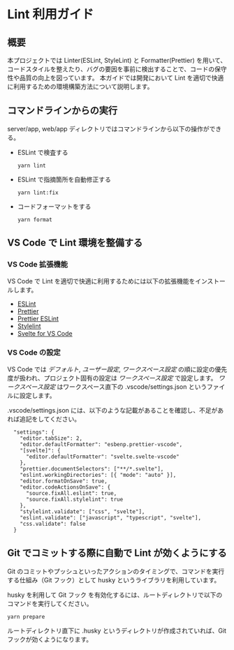 # Lint 利用ガイド

## 概要

本プロジェクトでは Linter(ESLint, StyleLint) と Formatter(Prettier) を用いて、コードスタイルを整えたり、バグの要因を事前に検出することで、コードの保守性や品質の向上を図っています。
本ガイドでは開発において Lint を適切で快適に利用するための環境構築方法について説明します。

## コマンドラインからの実行

server/app, web/app ディレクトリではコマンドラインから以下の操作ができる。

- ESLint で検査する

  ```
  yarn lint
  ```

- ESLint で指摘箇所を自動修正する

  ```
  yarn lint:fix
  ```

- コードフォーマットをする

  ```
  yarn format
  ```

## VS Code で Lint 環境を整備する

### VS Code 拡張機能

VS Code で Lint を適切で快適に利用するためには以下の拡張機能をインストールします。

- [ESLint](https://marketplace.visualstudio.com/items?itemName=dbaeumer.vscode-eslint)
- [Prettier](https://marketplace.visualstudio.com/items?itemName=esbenp.prettier-vscode)
- [Prettier ESLint](https://marketplace.visualstudio.com/items?itemName=rvest.vs-code-prettier-eslint)
- [Stylelint](https://marketplace.visualstudio.com/items?itemName=stylelint.vscode-stylelint)
- [Svelte for VS Code](https://marketplace.visualstudio.com/items?itemName=svelte.svelte-vscode)

### VS Code の設定

VS Code では _デフォルト_, _ユーザー設定_, _ワークスペース設定_ の順に設定の優先度が扱われ、プロジェクト固有の設定は _ワークスペース設定_ で設定します。
_ワークスペース設定_ はワークスペース直下の .vscode/settings.json というファイルに設定します。

.vscode/settings.json には、以下のような記載があることを確認し、不足があれば追記をしてください。

```
  "settings": {
    "editor.tabSize": 2,
    "editor.defaultFormatter": "esbenp.prettier-vscode",
    "[svelte]": {
      "editor.defaultFormatter": "svelte.svelte-vscode"
    },
    "prettier.documentSelectors": ["**/*.svelte"],
    "eslint.workingDirectories": [{ "mode": "auto" }],
    "editor.formatOnSave": true,
    "editor.codeActionsOnSave": {
      "source.fixAll.eslint": true,
      "source.fixAll.stylelint": true
    },
    "stylelint.validate": ["css", "svelte"],
    "eslint.validate": ["javascript", "typescript", "svelte"],
    "css.validate": false
  }
```

## Git でコミットする際に自動で Lint が効くようにする

Git のコミットやプッシュといったアクションのタイミングで、コマンドを実行する仕組み（Git フック）として husky というライブラリを利用しています。

husky を利用して Git フック を有効化するには、ルートディレクトリで以下のコマンドを実行してください。

```
yarn prepare
```

ルートディレクトリ直下に .husky というディレクトリが作成されていれば、Git フックが効くようになります。
